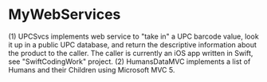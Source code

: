# MyWebServices
(1) UPCSvcs implements web service to "take in" a UPC barcode value, look it up in a public UPC database, and return the descriptive
information about the product to the caller.  The caller is currently an iOS app written in Swift, see "SwiftCodingWork" project.
(2) HumansDataMVC implements a list of Humans and their Children using Microsoft MVC 5.
